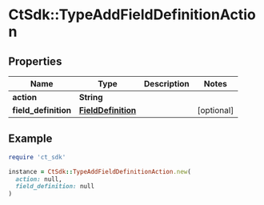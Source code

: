 # CtSdk::TypeAddFieldDefinitionAction

## Properties

| Name | Type | Description | Notes |
| ---- | ---- | ----------- | ----- |
| **action** | **String** |  |  |
| **field_definition** | [**FieldDefinition**](FieldDefinition.md) |  | [optional] |

## Example

```ruby
require 'ct_sdk'

instance = CtSdk::TypeAddFieldDefinitionAction.new(
  action: null,
  field_definition: null
)
```

